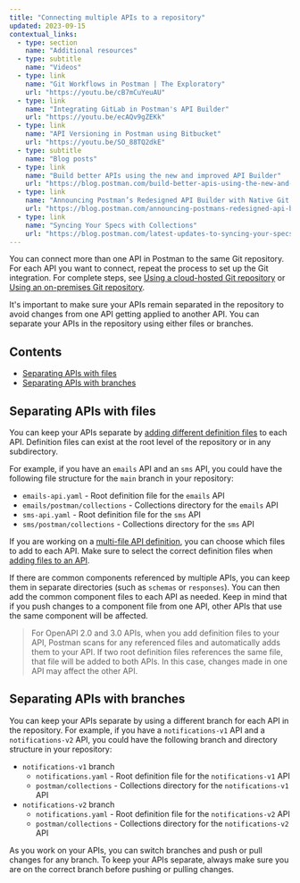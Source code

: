 ```yaml
---
title: "Connecting multiple APIs to a repository"
updated: 2023-09-15
contextual_links:
  - type: section
    name: "Additional resources"
  - type: subtitle
    name: "Videos"
  - type: link
    name: "Git Workflows in Postman | The Exploratory"
    url: "https://youtu.be/cB7mCuYeuAU"
  - type: link
    name: "Integrating GitLab in Postman's API Builder"
    url: "https://youtu.be/ecAQv9gZEKk"
  - type: link
    name: "API Versioning in Postman using Bitbucket"
    url: "https://youtu.be/SO_88TQ2dkE"
  - type: subtitle
    name: "Blog posts"
  - type: link
    name: "Build better APIs using the new and improved API Builder"
    url: "https://blog.postman.com/build-better-apis-using-the-new-and-improved-api-builder/"
  - type: link
    name: "Announcing Postman’s Redesigned API Builder with Native Git Support"
    url: "https://blog.postman.com/announcing-postmans-redesigned-api-builder-with-native-git-support/"
  - type: link
    name: "Syncing Your Specs with Collections"
    url: "https://blog.postman.com/latest-updates-to-syncing-your-specs-with-collections/"
---
```


You can connect more than one API in Postman to the same Git repository. For each API you want to connect, repeat the process to set up the Git integration. For complete steps, see [Using a cloud-hosted Git repository](/docs/designing-and-developing-your-api/versioning-an-api/using-cloud-git-repo/) or [Using an on-premises Git repository](/docs/designing-and-developing-your-api/versioning-an-api/using-on-prem-git-repo/).

It's important to make sure your APIs remain separated in the repository to avoid changes from one API getting applied to another API. You can separate your APIs in the repository using either files or branches.

## Contents

* [Separating APIs with files](#separating-apis-with-files)
* [Separating APIs with branches](#separating-apis-with-branches)

## Separating APIs with files

You can keep your APIs separate by [adding different definition files](/docs/designing-and-developing-your-api/developing-an-api/defining-an-api/#adding-an-api-definition-from-a-connected-repository) to each API. Definition files can exist at the root level of the repository or in any subdirectory.

For example, if you have an `emails` API and an `sms` API, you could have the following file structure for the `main` branch in your repository:

* `emails-api.yaml` - Root definition file for the `emails` API
* `emails/postman/collections` - Collections directory for the `emails` API
* `sms-api.yaml` - Root definition file for the `sms` API
* `sms/postman/collections` - Collections directory for the `sms` API

If you are working on a [multi-file API definition](/docs/designing-and-developing-your-api/developing-an-api/defining-an-api/#working-with-multi-file-api-definitions), you can choose which files to add to each API. Make sure to select the correct definition files when [adding files to an API](/docs/designing-and-developing-your-api/developing-an-api/defining-an-api/#adding-files-from-a-connected-repository).

If there are common components referenced by multiple APIs, you can keep them in separate directories (such as `schemas` or `responses`). You can then add the common component files to each API as needed. Keep in mind that if you push changes to a component file from one API, other APIs that use the same component will be affected.

> For OpenAPI 2.0 and 3.0 APIs, when you add definition files to your API, Postman scans for any referenced files and automatically adds them to your API. If two root definition files references the same file, that file will be added to both APIs. In this case, changes made in one API may affect the other API.

## Separating APIs with branches

You can keep your APIs separate by using a different branch for each API in the repository. For example, if you have a `notifications-v1` API and a `notifications-v2` API, you could have the following branch and directory structure in your repository:

* `notifications-v1` branch
    * `notifications.yaml` - Root definition file for the `notifications-v1` API
    * `postman/collections` - Collections directory for the `notifications-v1` API
* `notifications-v2` branch
    * `notifications.yaml` - Root definition file for the `notifications-v2` API
    * `postman/collections` - Collections directory for the `notifications-v2` API

As you work on your APIs, you can switch branches and push or pull changes for any branch. To keep your APIs separate, always make sure you are on the correct branch before pushing or pulling changes.
